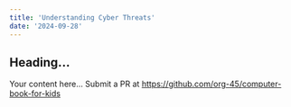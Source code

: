 ```yaml
---
title: 'Understanding Cyber Threats'
date: '2024-09-28'
---
```


## Heading...
Your content here...
Submit a PR at https://github.com/org-45/computer-book-for-kids
